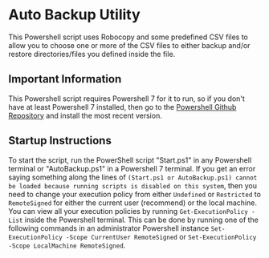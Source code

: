 # Auto Backup Utility
This Powershell script uses Robocopy and some predefined CSV files to allow you to choose one or more of the CSV files to either backup and/or restore directories/files you defined inside the file.

## Important Information
This Powershell script requires Powershell 7 for it to run, so if you don't have at least Powershell 7 installed, then go to the [Powershell Github Repository](https://github.com/PowerShell/PowerShell) and install the most recent version.

## Startup Instructions
To start the script, run the PowerShell script "Start.ps1" in any Powershell terminal or "AutoBackup.ps1" in a Powershell 7 terminal.
If you get an error saying something along the lines of `(Start.ps1 or AutoBackup.ps1) cannot be loaded because running scripts is disabled on this system`, then you need to change your execution policy from either `Undefined` or `Restricted` to `RemoteSigned` for either the current user (recommend) or the local machine.  You can view all your execution policies by running `Get-ExecutionPolicy -List` inside the Powershell terminal.
This can be done by running one of the following commands in an administrator Powershell instance `Set-ExecutionPolicy -Scope CurrentUser RemoteSigned` or `Set-ExecutionPolicy -Scope LocalMachine RemoteSigned`.

